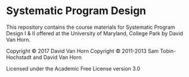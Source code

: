 # Systematic Program Design

This repository contains the course materials for Systematic Program
Design I & II offered at the University of Maryland, College Park by
David Van Horn.

Copyright © 2017 David Van Horn
Copyright © 2011-2013 Sam Tobin-Hochstadt and David Van Horn

Licensed under the Academic Free License version 3.0

